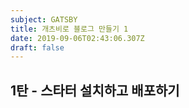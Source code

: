 ```yaml
---
subject: GATSBY
title: 개츠비로 블로그 만들기 1
date: 2019-09-06T02:43:06.307Z
draft: false
---
```

## 1탄 - 스타터 설치하고 배포하기
